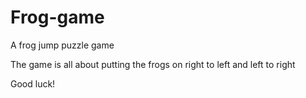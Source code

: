 # Frog-game
A frog jump puzzle game

The game is all about putting the frogs on right to left and left to right

Good luck!
